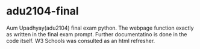# adu2104-final

Aum Upadhyay(adu2104) final exam python. The webpage function exactly as written in the final exam prompt. Further documentatino is done in the code itself. W3 Schools was consulted as an html refresher.